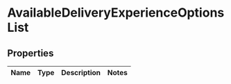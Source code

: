 
# AvailableDeliveryExperienceOptionsList

## Properties
Name | Type | Description | Notes
------------ | ------------- | ------------- | -------------



